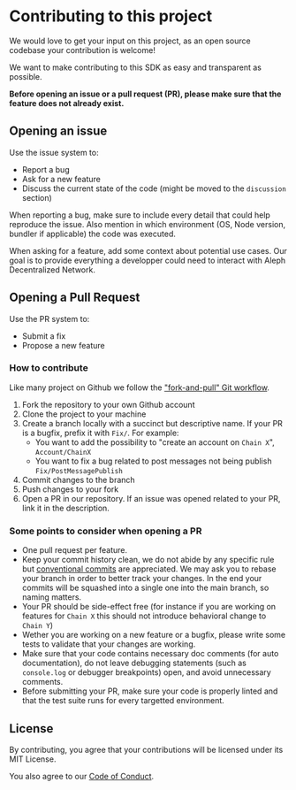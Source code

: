# Contributing to this project

We would love to get your input on this project, as an open source codebase your contribution is welcome!

We want to make contributing to this SDK as easy and transparent as possible.

**Before opening an issue or a pull request (PR), please make sure that the feature does not already exist.**

## Opening an issue

Use the issue system to:

- Report a bug
- Ask for a new feature
- Discuss the current state of the code (might be moved to the `discussion` section)

When reporting a bug, make sure to include every detail that could help reproduce the issue. Also mention in which environment (OS, Node version, bundler if applicable) the code was executed.

When asking for a feature, add some context about potential use cases. Our goal is to provide everything a developper could need to interact with Aleph Decentralized Network.


## Opening a Pull Request

Use the PR system to:

- Submit a fix
- Propose a new feature

### How to contribute

Like many project on Github we follow the ["fork-and-pull" Git workflow](https://github.com/susam/gitpr).

1. Fork the repository to your own Github account
2. Clone the project to your machine
3. Create a branch locally with a succinct but descriptive name. If your PR is a bugfix, prefix it with `Fix/`. For example:
    - You want to add the possibility to "create an account on `Chain X`", `Account/ChainX` 
    - You want to fix a bug related to post messages not being publish `Fix/PostMessagePublish`
4. Commit changes to the branch
5. Push changes to your fork
6. Open a PR in our repository. If an issue was opened related to your PR, link it in the description.

### Some points to consider when opening a PR

- One pull request per feature.
- Keep your commit history clean, we do not abide by any specific rule but [conventional commits](https://www.conventionalcommits.org/en/v1.0.0/) are appreciated. We may ask you to rebase your branch in order to better track your changes. In the end your commits will be squashed into a single one into the main branch, so naming matters.
- Your PR should be side-effect free (for instance if you are working on features for `Chain X` this should not introduce behavioral change to `Chain Y`)
- Wether you are working on a new feature or a bugfix, please write some tests to validate that your changes are working.
- Make sure that your code contains necessary doc comments (for auto documentation), do not leave debugging statements (such as `console.log` or debugger breakpoints) open, and avoid unnecessary comments.
- Before submitting your PR, make sure your code is properly linted and that the test suite runs for every targetted environment.


## License

By contributing, you agree that your contributions will be licensed under its MIT License.

You also agree to our [Code of Conduct](./code-of-conduct.md).